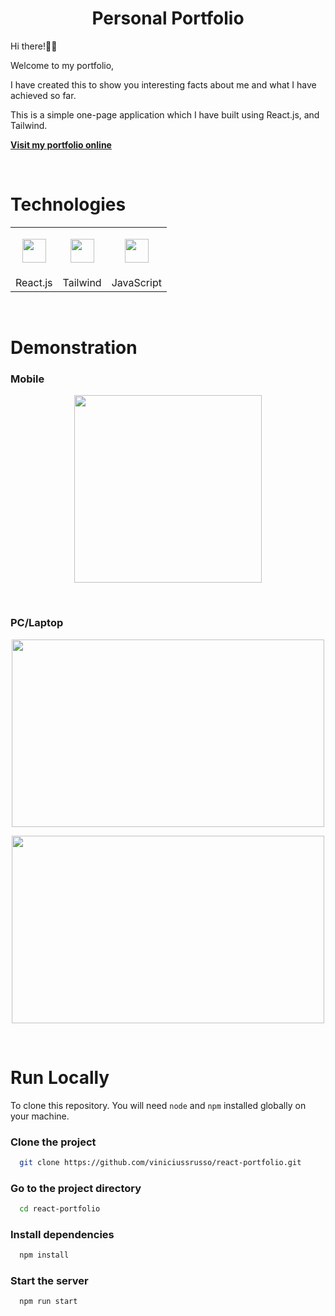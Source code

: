 <h1 align="center">Personal Portfolio</h1>


Hi there!✌🏼

Welcome to my portfolio,

I have created this to show you interesting facts about me and what I have achieved so far. 

This is a simple one-page application which I have built using React.js, and Tailwind.

[**Visit my portfolio online**](https://viniciussrusso.github.io/react-portfolio/)

<br>

# Technologies


<table border="0">
  <tr>
    <td>
      <p align="center">
        <img align="center"height="38" width="38" src="https://github.com/viniciussrusso/react-portfolio/blob/main/src/assets/readme/react.png">
      </p>
    </td>  
    <td>  
      <p align="center">
        <img height="38" width="38" src="https://github.com/viniciussrusso/react-portfolio/blob/main/src/assets/readme/tailwindcss.svg">
      </p> 
    </td>  
    <td>
      <p align="center">
        <img height="38" width="38" src="https://github.com/viniciussrusso/react-portfolio/blob/main/src/assets/readme/javascript.png">
      </p>
    </td>
  </tr>
  <tr>
    <td>
      React.js
    </td>  
    <td>   
      Tailwind
    </td>  
    <td>
      JavaScript
    </td>
  </tr>
</table>

<br>

# Demonstration 

### Mobile

<p align="center">
  <img height="300" width="300" src="https://github.com/viniciussrusso/react-portfolio/blob/main/src/assets/readme/mobile-app.png">
</p>


<br>

### PC/Laptop
<p align="center">
  <img height="300" width="500" src="https://github.com/viniciussrusso/react-portfolio/blob/main/src/assets/readme/pc1.png">
</p>
<p align="center">
  <img height="300" width="500" src="https://github.com/viniciussrusso/react-portfolio/blob/main/src/assets/readme/pc2.png">
</p>

<br>


# Run Locally

To clone this repository. You will need `node` and `npm` installed globally on your machine.  


### Clone the project

```bash
  git clone https://github.com/viniciussrusso/react-portfolio.git
```

### Go to the project directory

```bash
  cd react-portfolio
```

### Install dependencies

```bash
  npm install
```

### Start the server

```bash
  npm run start
```


